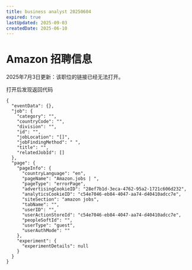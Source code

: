 ```yaml
---
title: business analyst 20250604
expired: true
lastUpdated: 2025-09-03
createdDate: 2025-06-10
---
```


# Amazon 招聘信息

<JobPostingTable job-posting-json-path="amazon/data/business-analyst-20250604.json"/>

2025年7月3日更新：该职位的链接已经无法打开。

打开后发现返回代码
```json5
{
  "eventData": {},
  "job": {
    "category": "",
    "countryCode": "",
    "division": "",
    "id": "",
    "jobLocation": "[]",
    "jobFindingMethod": " ",
    "title": "",
    "relatedJobId": []
  },
  "page": {
    "pageInfo": {
      "countryLanguage": "en",
      "pageName": "Amazon.jobs | ",
      "pageType": "errorPage",
      "advertisingCookieID": "28ef7b1d-3eca-4762-95a2-1721c606d232",
      "analyticsCookieID": "c54e7046-eb84-4047-aa74-d40410adcc7e",
      "siteSection": "amazon jobs",
      "tabName": "",
      "userID": "",
      "userActionStoreId": "c54e7046-eb84-4047-aa74-d40410adcc7e",
      "peopleSoftId": "",
      "userType": "guest",
      "userAuthMode": ""
    },
    "experiment": {
      "experimentDetails": null
    }
  }
}
```

